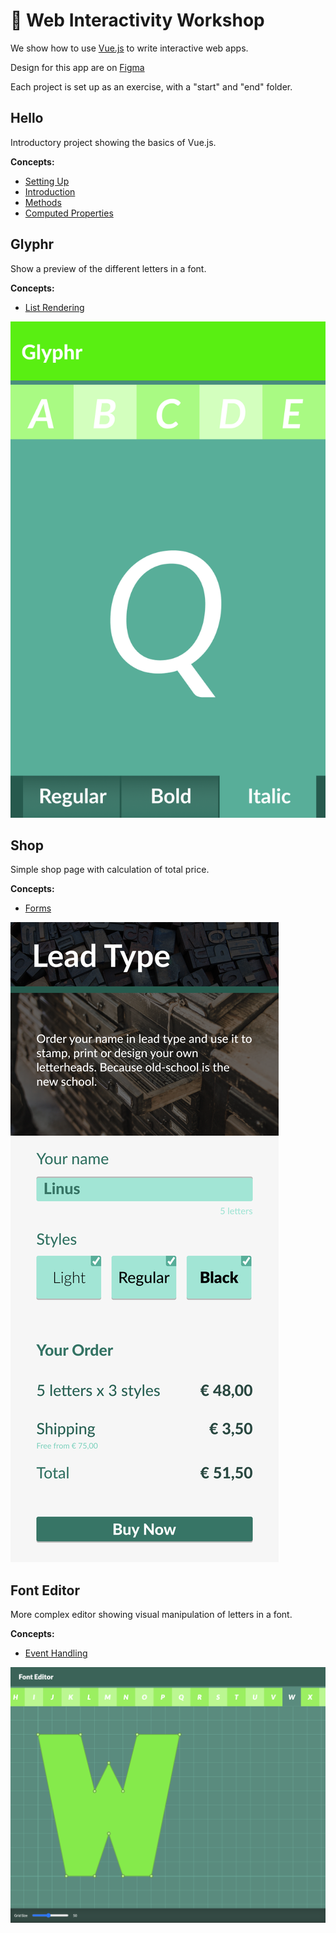 # 🚀 Web Interactivity Workshop

We show how to use [Vue.js](https://v3.vuejs.org/) to write interactive web apps.

Design for this app are on [Figma](https://www.figma.com/file/1q1ScDHj9CHk94jZSnxIft/Web-Interactivity-Workshop)

Each project is set up as an exercise, with a "start" and "end" folder.

## Hello

Introductory project showing the basics of Vue.js.

**Concepts:**
- [Setting Up](https://v3.vuejs.org/guide/installation.html)
- [Introduction](https://v3.vuejs.org/guide/introduction.html)
- [Methods](https://v3.vuejs.org/guide/data-methods.html)
- [Computed Properties](https://v3.vuejs.org/guide/computed.html)

## Glyphr

Show a preview of the different letters in a font.

**Concepts:**
- [List Rendering](https://v3.vuejs.org/guide/list.html)

![Glyphr](https://raw.githubusercontent.com/fdb/web-interactivity-workshop/master/.github/glyphr.png)

## Shop

Simple shop page with calculation of total price.

**Concepts:**
- [Forms](https://v3.vuejs.org/guide/forms.html)

![Shop](https://raw.githubusercontent.com/fdb/web-interactivity-workshop/master/.github/shop.png)

## Font Editor

More complex editor showing visual manipulation of letters in a font.

**Concepts:**
- [Event Handling](https://v3.vuejs.org/guide/events.html)

![Font Editor](https://raw.githubusercontent.com/fdb/web-interactivity-workshop/master/.github/font-editor.png)
